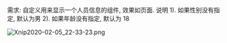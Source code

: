 需求: 自定义用来显示一个人员信息的组件, 效果如页面. 说明
1). 如果性别没有指定, 默认为男
2). 如果年龄没有指定, 默认为 18

![Xnip2020-02-05_22-33-23.png](http://ww1.sinaimg.cn/large/005NUwyggy1gblwiblnrjj30lk0lo0yf.jpg)

